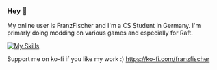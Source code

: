 ### Hey :wave:

My online user is FranzFischer and I'm a CS Student in Germany. I'm primarly doing modding on various games and especially for Raft.

[![My Skills](https://skillicons.dev/icons?i=cs,js,html,css,androidstudio,bash,discord,bots,dotnet,git,github,gitlab,java,jquery,latex,linux,lua,md,mysql,php,py,replit,scala,unity,visualstudio,vscode)](https://skillicons.dev)

Support me on ko-fi if you like my work :) https://ko-fi.com/franzfischer
